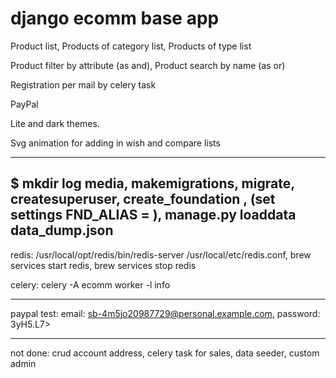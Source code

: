 # django ecomm base app

Product list, 
Products of category list,
Products of type list

Product filter by attribute (as and),
Product search by name (as or)

Registration per mail by celery task

PayPal

Lite and dark themes.

Svg animation for adding in wish and compare lists

----------------------------------------------------------------
$ mkdir log media,
makemigrations,
migrate,
createsuperuser,
create_foundation <alias>, (set settings FND_ALIAS = <alias>),
manage.py loaddata data_dump.json
----------------------------------------------------------------

redis: 
/usr/local/opt/redis/bin/redis-server /usr/local/etc/redis.conf,
brew services start redis,
brew services stop redis

celery: 
celery -A ecomm worker -l info

-----------------------------------------------------------------

paypal test: 
email: sb-4m5jo20987729@personal.example.com,
password: 3yH5.L7>

-----------------------------------------------------------------
not done:
crud account address,
celery task for sales,
data seeder, 
custom admin

